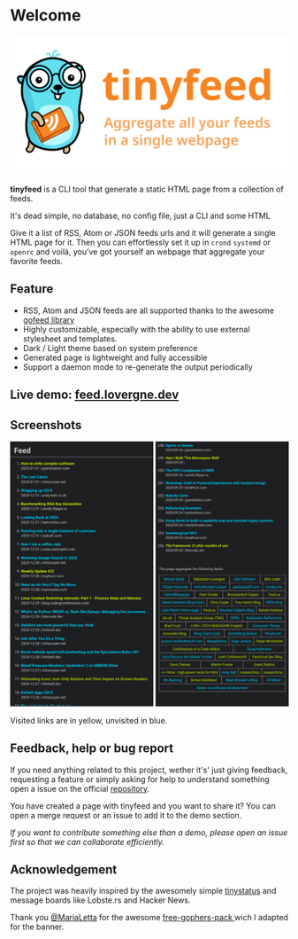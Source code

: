 # Welcome 

![banner](img/banner.svg)

**tinyfeed** is a CLI tool that generate a static HTML page from a collection of feeds.

It's dead simple, no database, no config file, just a CLI and some HTML 

Give it a list of RSS, Atom or JSON feeds urls and it will generate a single HTML page for
it. Then you can effortlessly set it up in `crond` `systemd` or `openrc` and voilà, you’ve
got yourself an webpage that aggregate your favorite feeds.

## Feature

- RSS, Atom and JSON feeds are all supported thanks to the awesome 
[gofeed library](https://github.com/mmcdole/gofeed)
- Highly customizable, especially with the ability to use external stylesheet and templates.
- Dark / Light theme based on system preference
- Generated page is lightweight and fully accessible
- Support a daemon mode to re-generate the output periodically


## Live demo: [feed.lovergne.dev](https://feed.lovergne.dev/)


## Screenshots

![screenshots of feed.lovergne.dev](img/screenshots.png)

Visited links are in yellow, unvisited in blue. 


## Feedback, help or bug report

If you need anything related to this project, wether it's' just giving feedback, requesting a feature or simply
asking for help to understand something open a issue on the official [repository](https://github.com/TheBigRoomXXL/tinyfeed/issues).

You have created a page with tinyfeed and you want to share it? You can open a
merge request or an issue to add it to the demo section.

*If you want to contribute something else than a demo, please open an issue first so that we can collaborate efficiently.*

## Acknowledgement

The project was heavily inspired by the awesomely simple [tinystatus](https://github.com/bderenzo/tinystatus)
and message boards like Lobste.rs and Hacker News.

Thank you [@MariaLetta](https://github.com/MariaLetta) for the awesome [free-gophers-pack ](https://github.com/MariaLetta/free-gophers-pack) wich I adapted for the banner.
